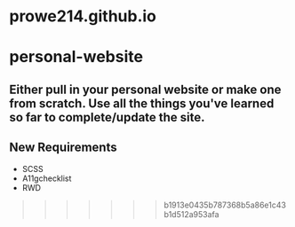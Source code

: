 # prowe214.github.io

# personal-website

## Either pull in your personal website or make one from scratch.  Use all the things you've learned so far to complete/update the site.

## New Requirements

- SCSS
- A11gchecklist
- RWD
>>>>>>> b1913e0435b787368b5a86e1c43b1d512a953afa

